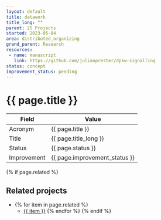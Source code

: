 ```yaml
---
layout: default
title: datawork
title_long: ""
parent: 25 Projects
started: 2023-05-04
area: distributed_organizing
grand_parent: Research
resources:
 - name: manuscript
   link: https://github.com/julianprester/dpkw-signalling
status: concept
improvement_status: pending
---
```


# {{ page.title }}

Field               | Value
------------------- | ----------------------------------
Acronym             | {{ page.title }}
Title               | {{ page.title_long }}
Status              | {{ page.status }}
Improvement         | {{ page.improvement_status }}

{% if page.related %}
## Related projects 

- {% for item in page.related %}
  - <a href="{{ item }}">{{ item }}</a>
{% endfor %}
{% endif %}
